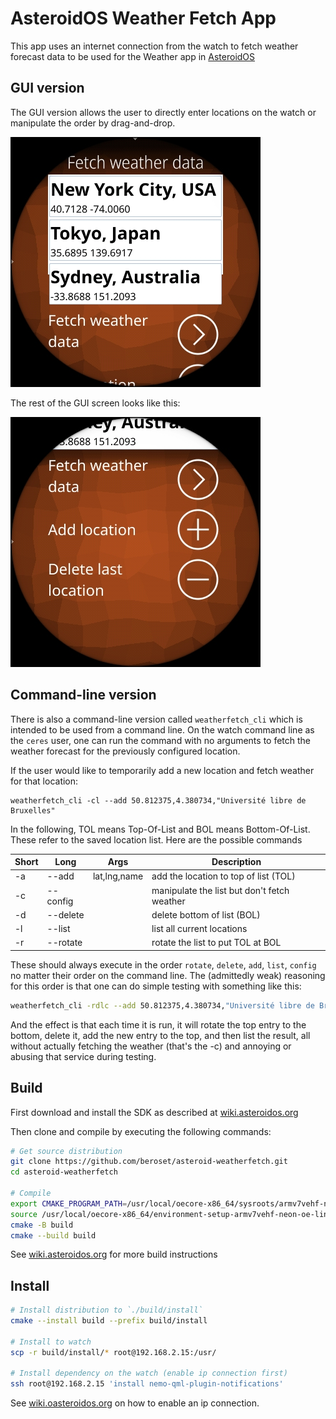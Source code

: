 # AsteroidOS Weather Fetch App

This app uses an internet connection from the watch to fetch weather forecast data to be used for the Weather app in [AsteroidOS](http://asteroidos.org/)

## GUI version

The GUI version allows the user to directly enter locations on the watch or manipulate the order by drag-and-drop.

![Screenshot 1](./screenshot20250131_145414.jpg)

The rest of the GUI screen looks like this:

![Screenshot 2](./screenshot20250131_145515.jpg)

## Command-line version

There is also a command-line version called `weatherfetch_cli` which is intended to be used from a command line.  On the watch command line as the `ceres` user, one can run the command with no arguments to fetch the weather forecast for the previously configured location.

If the user would like to temporarily add a new location and fetch weather for that location:

```
weatherfetch_cli -cl --add 50.812375,4.380734,"Université libre de Bruxelles"
```

In the following, TOL means Top-Of-List and BOL means Bottom-Of-List.  These refer to the saved location list.  Here are the possible commands


| Short   | Long      | Args          | Description
|---------|-----------|---------------|-----------------------------------------------
| -a      | --add     | lat,lng,name  | add the location to top of list (TOL)
| -c      | --config  |               | manipulate the list but don't fetch weather
| -d      | --delete  |               | delete bottom of list (BOL)
| -l      | --list    |               | list all current locations
| -r      | --rotate  |               | rotate the list to put TOL at BOL

These should always execute in the order `rotate`, `delete`, `add`, `list`, `config` no matter their order on the command line. The (admittedly weak) reasoning for this order is that one can do simple testing with something like this:

```bash
weatherfetch_cli -rdlc --add 50.812375,4.380734,"Université libre de Bruxelles"
```

And the effect is that each time it is run, it will rotate the top entry to the bottom, delete it, add the new entry to the top, and then list the result, all without actually fetching the weather (that's the -c) and annoying or abusing that service during testing.

## Build

First download and install the SDK as described at [wiki.asteroidos.org](https://wiki.asteroidos.org/index.php/Installing_the_SDK)

Then clone and compile by executing the following commands:

```bash
# Get source distribution
git clone https://github.com/beroset/asteroid-weatherfetch.git
cd asteroid-weatherfetch

# Compile
export CMAKE_PROGRAM_PATH=/usr/local/oecore-x86_64/sysroots/armv7vehf-neon-oe-linux-gnueabi/usr/bin
source /usr/local/oecore-x86_64/environment-setup-armv7vehf-neon-oe-linux-gnueabi
cmake -B build
cmake --build build
```

See [wiki.asteroidos.org](https://wiki.asteroidos.org/index.php/Creating_an_Asteroid_app) for more build instructions

## Install

```bash
# Install distribution to `./build/install`
cmake --install build --prefix build/install

# Install to watch
scp -r build/install/* root@192.168.2.15:/usr/

# Install dependency on the watch (enable ip connection first)
ssh root@192.168.2.15 'install nemo-qml-plugin-notifications'
```

See [wiki.oasteroidos.org](https://wiki.asteroidos.org/index.php/IP_Connection) on how to enable an ip connection.

